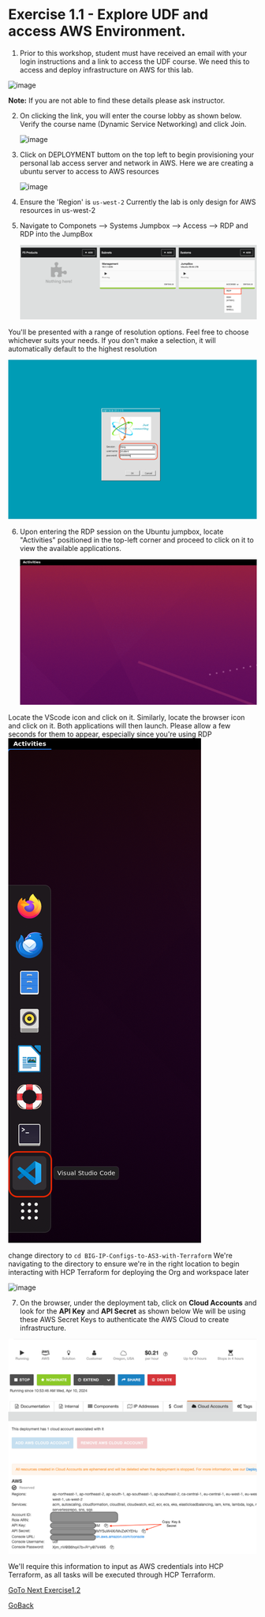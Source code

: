 # Exercise 1.1 - Explore UDF and access AWS Environment.


1. Prior to this workshop, student must have received an email with your login instructions and a link to access the UDF course.
   We need this to access and deploy  infrastructure on AWS for this lab. 

  ![image](https://github.com/f5businessdevelopment/bigipworkshop/assets/13858248/290cc6c1-67e9-4c10-a097-aad0a3cb78ef)

   
   **Note:** If you are not able to find these details please ask instructor.
   
2. On clicking the link, you will enter the course lobby as shown below. Verify the course name (Dynamic Service Networking) and click Join.

   ![image](https://github.com/f5businessdevelopment/bigipworkshop/assets/13858248/bd23d537-ea57-4fd8-8786-3d550d9922ce)

   
3. Click on DEPLOYMENT buttom on the top left to begin provisioning your personal lab access server and network in AWS.
   Here we are creating a ubuntu server to access to AWS resources

   ![image](https://github.com/f5businessdevelopment/bigipworkshop/assets/13858248/49df6787-1c1d-41bc-b516-a5091540edb7)


4. Ensure the 'Region' is ``` us-west-2 ```
   Currently the lab is only design for AWS resources in us-west-2

   
5. Navigate to Componets -->  Systems Jumpbox --> Access --> RDP and RDP into the JumpBox

   ![alt text](../images/RDP_Jumpbox.png)

   
  You'll be presented with a range of resolution options. Feel free to choose whichever suits your 
  needs. If you don't make a selection, it will automatically default to the highest resolution
  
   ![alt text](../images/login.png)
    
6. Upon entering the RDP session on the Ubuntu jumpbox, locate "Activities" positioned in the top-left     corner and proceed to click on it to view the available applications.

   ![alt text](../images/activities.png)

  Locate the VScode icon and click on it. Similarly, locate the browser icon and click on it. Both 
  applications will then launch. Please allow a few seconds for them to appear, especially since you're 
  using RDP
   ![alt text](../images/vscode.png)

   change directory to ```cd BIG-IP-Configs-to-AS3-with-Terraform```
   We're navigating to the directory to ensure we're in the right location to begin interacting with HCP 
   Terraform for deploying the Org and workspace later

   ![image](https://github.com/f5businessdevelopment/bigipworkshop/assets/13858248/d2d587e7-fc2c-4937-b101-96aef292656e)



7. On the browser, under the deployment tab, click on **Cloud Accounts** and look for the **API Key** and **API Secret** as shown below
   We will be using these AWS Secret Keys to authenticate the AWS Cloud to create infrastructure.

  ![alt text](../images/console.png)

   We'll require this information to input as AWS credentials into HCP Terraform, as all tasks will be 
   executed through HCP Terraform.

[GoTo Next Exercise1.2](../1.2/README.md)

[GoBack](../README.md)
